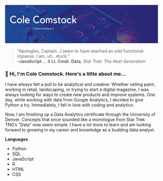<img src="assets/github_banner.jpg">

> "Apologies, Captain…I seem to have reached an odd functional impasse. I am, uh…stuck."\
> **–JavaScript** ... & **Lt. Cmdr. Data**, *Star Trek: The Next Generation*

### 👋 Hi, I'm Cole Comstock. Here's a little about me... 

I have always felt a pull to be analytical and creative. Whether selling paint, working in retail, landscaping, or trying to start a digital magazine, I was always looking for ways to create new products and improve systems. One day, while working with data from Google Analytics, I decided to give Python a try. Immediately, I fell in love with coding and analytics.

Now, I am finishing up a Data Analytics certificate through the University of Denver. Concepts that once sounded like a monologue from Star Trek: TNG’s “Data” now seem simple. I have a lot more to learn and am looking forward to growing in my career and knowledge as a budding data analyst. 

**Languages**

- Python 
- SQL
- JavaScript
- R
- HTML
- CSS